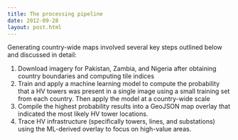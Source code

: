 ```yaml
---
title: The processing pipeline
date: 2012-09-28
layout: post.html
---
```


Generating country-wide maps involved several key steps outlined below and discussed in detail:

1. Download imagery for Pakistan, Zambia, and Nigeria after obtaining country boundaries and computing tile indices
1. Train and apply a machine learning model to compute the probability that a HV towers was present in a single image using a small training set from each country. Then apply the model at a country-wide scale
1. Compile the highest probability results into a GeoJSON map overlay that indicated the most likely HV tower locations. 
1. Trace HV infrastructure (specifically towers, lines, and substations) using the ML-derived overlay to focus on high-value areas.
